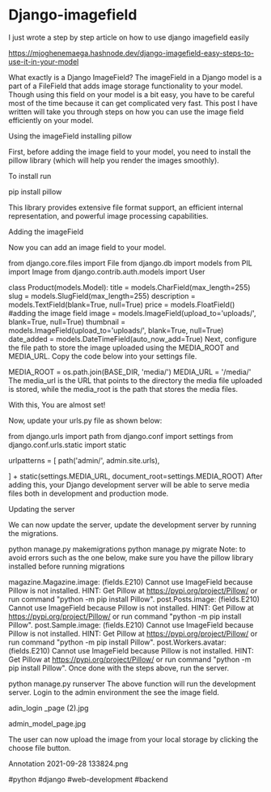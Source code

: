 # Django-imagefield
I just wrote a step by step article  on how to use django imagefield easily 







https://mjoghenemaega.hashnode.dev/django-imagefield-easy-steps-to-use-it-in-your-model





What exactly is a Django ImageField?
The imageField in a Django model is a part of a FileField that adds image storage functionality to your model. Though using this field on your model is a bit easy, you have to be careful most of the time because it can get complicated very fast. This post I have written will take you through steps on how you can use the image field efficiently on your model.

Using the imageField
installing pillow

First, before adding the image field to your model, you need to install the pillow library (which will help you render the images smoothly).

To install run

pip install pillow

This library provides extensive file format support, an efficient internal representation, and powerful image processing capabilities.

Adding the imageField

Now you can add an image field to your model.


from django.core.files import File
from django.db import models
from PIL import Image
from django.contrib.auth.models import User


class Product(models.Model):
    title = models.CharField(max_length=255)
    slug = models.SlugField(max_length=255)
    description = models.TextField(blank=True, null=True)
    price = models.FloatField()
                #adding the image field
    image = models.ImageField(upload_to='uploads/', blank=True, null=True)
    thumbnail = models.ImageField(upload_to='uploads/', blank=True, null=True)
    date_added = models.DateTimeField(auto_now_add=True)
Next, configure the file path to store the image uploaded using the MEDIA_ROOT and MEDIA_URL. Copy the code below into your settings file.


MEDIA_ROOT = os.path.join(BASE_DIR, 'media/')
MEDIA_URL = '/media/'
The media_url is the URL that points to the directory the media file uploaded is stored, while the media_root is the path that stores the media files.

With this, You are almost set!

Now, update your urls.py file as shown below:


from django.urls import path
from django.conf import settings
from django.conf.urls.static import static

urlpatterns = [
    path('admin/', admin.site.urls),

] + static(settings.MEDIA_URL, document_root=settings.MEDIA_ROOT)
After adding this, your Django development server will be able to serve media files both in development and production mode.

Updating the server

We can now update the server, update the development server by running the migrations.


python manage.py makemigrations
python manage.py migrate
Note: to avoid errors such as the one below, make sure you have the pillow library installed before running migrations




magazine.Magazine.image: (fields.E210) Cannot use ImageField because Pillow is not installed.
        HINT: Get Pillow at https://pypi.org/project/Pillow/ or run command "python -m pip install Pillow".
post.Posts.image: (fields.E210) Cannot use ImageField because Pillow is not installed.
        HINT: Get Pillow at https://pypi.org/project/Pillow/ or run command "python -m pip install Pillow".
post.Sample.image: (fields.E210) Cannot use ImageField because Pillow is not installed.
        HINT: Get Pillow at https://pypi.org/project/Pillow/ or run command "python -m pip install Pillow".
post.Workers.avatar: (fields.E210) Cannot use ImageField because Pillow is not installed.
        HINT: Get Pillow at https://pypi.org/project/Pillow/ or run command "python -m pip install Pillow".
Once done with the steps above, run the server.

python manage.py runserver
The above function will run the development server. Login to the admin environment the see the image field.

adin_login _page (2).jpg

admin_model_page.jpg

The user can now upload the image from your local storage by clicking the choose file button.

Annotation 2021-09-28 133824.png

#python
#django
#web-development
#backend




